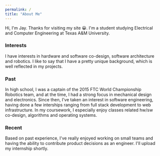 ```yaml
---
permalink: /
title: "About Me"
---
```


Hi, I'm Jay. Thanks for visiting my site 😀. I'm a student studying Electrical and Computer Engineering at Texas A&M University. 
### Interests
 I have interests in hardware and software co-design, software architecture and robotics. I like to say that I have a pretty unique background, which is well reflected in my projects.
 
### Past
In high school, I was a captain of the 2015 FTC World Championship Robotics team, and at the time, I had a strong focus in mechanical design and electronics. Since then, I've taken an interest in software engineering, having done a few interships ranging from full stack development to web infrastructure. In my coursework, I especially enjoy classes related hw/sw co-design, algorithms and operating systems.

### Recent
Based on past experience, I've really enjoyed working on small teams and having the ability to contribute product 
decisions as an engineer. I'll upload my internship shortly.
